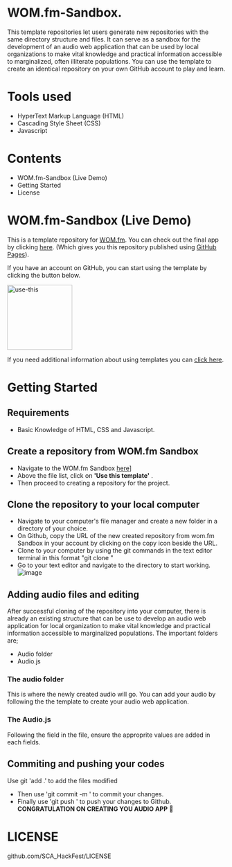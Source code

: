 # WOM.fm-Sandbox.
 This template repositories let users generate new repositories with the same directory structure and files. It can serve as a sandbox for the development of an audio web application that can be used by local organizations to make vital knowledge and practical information accessible to marginalized, often illiterate populations. You can use the template to create an identical repository on your own GitHub account to play and learn. 

# Tools used
- HyperText Markup Language (HTML)
- Cascading Style Sheet (CSS)
- Javascript

# Contents

- WOM.fm-Sandbox (Live Demo)
- Getting Started
- License

# WOM.fm-Sandbox (Live Demo)

This is a template repository for [WOM.fm](https://wom.fm).
You can check out the final app by clicking [here](https://oseqorg.github.io/WOM.fm-Sandbox/). (Which gives you this repository published using [GitHub Pages](https://docs.github.com/en/pages/getting-started-with-github-pages/configuring-a-publishing-source-for-your-github-pages-site#choosing-a-publishing-source)).

If you have an account on GitHub, you can start using the template by clicking the button below.

[<img width="150" alt="use-this" src="https://user-images.githubusercontent.com/32398058/180222451-79803087-fa71-4afa-8eb7-5944aa263712.png">](https://github.com/OSEQorg/WOM.fm-Sandbox/generate)


If you need additional information about using templates you can [click here](https://docs.github.com/en/repositories/creating-and-managing-repositories/creating-a-repository-from-a-template).

# Getting Started
## Requirements
 - Basic Knowledge of HTML, CSS and Javascript.

 ## Create a repository from WOM.fm Sandbox
 - Navigate to the WOM.fm Sandbox [here](https://oseqorg.github.io/WOM.fm-Sandbox/)]
 - Above the file list, click on **'Use this template'** .
 - Then proceed to creating a repository for the project.

 ## Clone the repository to your local computer 
- Navigate to your computer's file manager and create a new folder in a directory of your choice.
- On Github, copy the URL of the new created repository from wom.fm Sandbox in your account by clicking on the copy icon beside the URL.
- Clone to your computer by using the git commands in the text editor terminal in this format "git clone <repository url>"
- Go to your text editor and navigate to the directory to start working.
![image](https://user-images.githubusercontent.com/37791436/198752391-08898e02-cd70-4617-b79e-0135dacb4d78.png)


## Adding audio files and editing
 After successful cloning of the repository into your computer, there is already an existing structure that can be use to develop an audio web application for local organization to make vital knowledge and practical information accessible to marginalized populations. The important folders are;
 - Audio folder
 - Audio.js

 ### The audio folder
  This is where the newly created audio will go. You can add your audio by following the the template to create your audio web application.

 ### The Audio.js
  Following the field in the file, ensure the approprite values are added in each fields.

## Commiting and pushing your codes
 Use git 'add .' to add the files modified
 - Then use 'git commit -m <comment>' to commit your changes.
 - Finally use 'git push <repo url>' to push your changes to Github.
 **CONGRATULATION ON CREATING YOU AUDIO APP** :tada:

 # LICENSE
 github.com/SCA_HackFest/LICENSE

